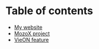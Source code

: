 # Table of contents

* [My website](README.md)
* [MozoX project](<README (1).md>)
* [VieON feature](vieon-feature.md)

